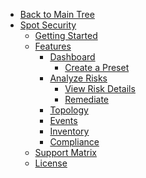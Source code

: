 <!-- Table of Contents -->

- <a href="/" class="sidebar-home"><i data-feather="arrow-left" class="sidebar-back-icon"></i>Back to Main Tree</a>
- [Spot Security](spot-security/)
  - [Getting Started](spot-security/getting-started/)
  - [Features](spot-security/features/)
    - [Dashboard](spot-security/features/security-dashboard/)
      - [Create a Preset](spot-security/features/security-dashboard/create-preset)
    - [Analyze Risks](spot-security/features/analyze-risks/)
      - [View Risk Details](spot-security/features/analyze-risks/view-risk-details)
      - [Remediate](spot-security/features/analyze-risks/remediate)
    - [Topology](spot-security/features/topology)
    - [Events](spot-security/features/events)
    - [Inventory](spot-security/features/inventory)
    - [Compliance](spot-security/features/compliance)
  - [Support Matrix](spot-security/security-matrix/)
  - [License](spot-security/license/)
